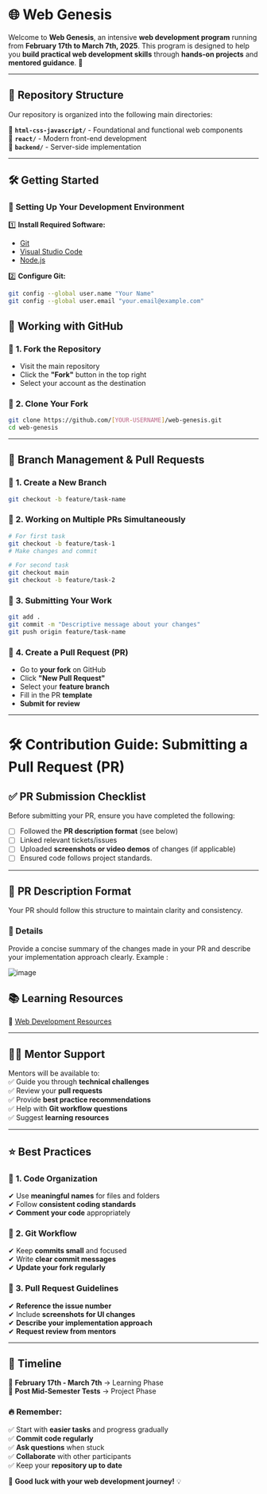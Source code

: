 # 🌐 **Web Genesis**  

Welcome to **Web Genesis**, an intensive **web development program** running from **February 17th to March 7th, 2025**. This program is designed to help you **build practical web development skills** through **hands-on projects** and **mentored guidance**. 🚀  

---

## 📁 **Repository Structure**  

Our repository is organized into the following main directories:  

📂 **`html-css-javascript/`** - Foundational and functional web components  
📂 **`react/`** - Modern front-end development  
📂 **`backend/`** - Server-side implementation  

---

## 🛠 **Getting Started**  

### 🔧 **Setting Up Your Development Environment**  

1️⃣ **Install Required Software:**  
- [Git](https://git-scm.com/downloads)  
- [Visual Studio Code](https://code.visualstudio.com/)  
- [Node.js](https://nodejs.org/)  

2️⃣ **Configure Git:**  
```bash
git config --global user.name "Your Name"
git config --global user.email "your.email@example.com"
```

## 🔗 **Working with GitHub**

### 🔹 **1. Fork the Repository**

- Visit the main repository
- Click the **"Fork"** button in the top right
- Select your account as the destination

### 🔹 **2. Clone Your Fork**

```bash
git clone https://github.com/[YOUR-USERNAME]/web-genesis.git
cd web-genesis
```

---

## 🌿 **Branch Management & Pull Requests**

### 🔹 **1. Create a New Branch**

```bash
git checkout -b feature/task-name
```

### 🔹 **2. Working on Multiple PRs Simultaneously**

```bash
# For first task
git checkout -b feature/task-1
# Make changes and commit

# For second task
git checkout main
git checkout -b feature/task-2
```

### 🔹 **3. Submitting Your Work**

```bash
git add .
git commit -m "Descriptive message about your changes"
git push origin feature/task-name
```

### 🔹 **4. Create a Pull Request (PR)**

- Go to **your fork** on GitHub
- Click **"New Pull Request"**
- Select your **feature branch**
- Fill in the PR **template**
- **Submit for review**

---
# 🛠 Contribution Guide: Submitting a Pull Request (PR)

## ✅ PR Submission Checklist  
Before submitting your PR, ensure you have completed the following:  
- [ ] Followed the **PR description format** (see below)  
- [ ] Linked relevant tickets/issues  
- [ ] Uploaded **screenshots or video demos** of changes (if applicable)  
- [ ] Ensured code follows project standards. 

---
## 📌 PR Description Format  
Your PR should follow this structure to maintain clarity and consistency.  

### 📝 Details  
Provide a concise summary of the changes made in your PR and describe your implementation approach clearly. 
Example :  

![image](https://github.com/user-attachments/assets/50cfc214-eebd-41bd-ad93-d0366244a88a)


## 📚 **Learning Resources**

📌 [Web Development Resources](https://docs.google.com/document/d/1EjpXPZTH2tsKZ1e9P-WPiEbPTiyijCskz2SOPQqMArQ/)

---

## 🧑‍🏫 **Mentor Support**

Mentors will be available to:  
✅ Guide you through **technical challenges**  
✅ Review your **pull requests**  
✅ Provide **best practice recommendations**  
✅ Help with **Git workflow questions**  
✅ Suggest **learning resources**

---

## ⭐ **Best Practices**

### 📂 **1. Code Organization**

✔ Use **meaningful names** for files and folders  
✔ Follow **consistent coding standards**  
✔ **Comment your code** appropriately

### 🔀 **2. Git Workflow**

✔ Keep **commits small** and focused  
✔ Write **clear commit messages**  
✔ **Update your fork regularly**

### 🔄 **3. Pull Request Guidelines**

✔ **Reference the issue number**  
✔ Include **screenshots for UI changes**  
✔ **Describe your implementation approach**  
✔ **Request review from mentors**

---

## 📅 **Timeline**

📆 **February 17th - March 7th** → Learning Phase  
📆 **Post Mid-Semester Tests** → Project Phase

### 🔥 **Remember:**

✅ Start with **easier tasks** and progress gradually  
✅ **Commit code regularly**  
✅ **Ask questions** when stuck  
✅ **Collaborate** with other participants  
✅ Keep your **repository up to date**

🚀 **Good luck with your web development journey!** 💡
